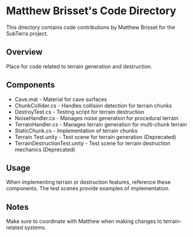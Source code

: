 # Matthew Brisset's Code Directory

This directory contains code contributions by Matthew Brisset for the SubTerra project.

## Overview

Place for code related to terrain generation and destruction.

## Components

* Cave.mat - Material for cave surfaces
* ChunkCollider.cs - Handles collision detection for terrain chunks
* DestroyTest.cs - Testing script for terrain destruction
* NoiseHandler.cs - Manages noise generation for procedural terrain
* TerrainHandler.cs - Manages terrain generation for multi-chunk terrain
* StaticChunk.cs - Implementation of terrain chunks
* Terrain Test.unity - Test scene for terrain generation (Deprecated)
* TerrainDestructionTest.unity - Test scene for terrain destruction mechanics (Deprecated)

## Usage

When implementing terrain or destruction features, reference these components. The test scenes provide examples of implementation.

## Notes

Make sure to coordinate with Matthew when making changes to terrain-related systems.

